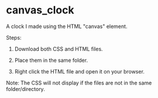 # canvas_clock
A clock I made using the HTML "canvas" element.

Steps:
1. Download both CSS and HTML files.

2. Place them in the same folder.

3. Right click the HTML file and open it on your browser.

Note: The CSS will not display if the files are not in the same folder/directory.
